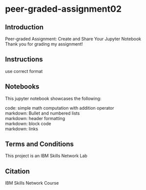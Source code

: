 # peer-graded-assignment02

## Introduction
Peer-graded Assignment: Create and Share Your Jupyter Notebook<br>
Thank you for grading my assignment!

## Instructions

use correct format

## Notebooks

This jupyter notebook showcases the following:

  code: simple math computation with addition operator <br>
  markdown: Bullet and numbered lists <br>
  markdown: header formatting <br>
  markdown: block code <br>
  markdown: links


## Terms and Conditions
This project is an IBM Skills Network Lab


## Citation
IBM Skills Network Course

